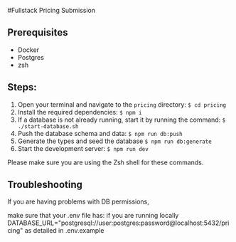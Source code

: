 #Fullstack Pricing Submission

## Prerequisites

- Docker
- Postgres
- zsh

## Steps:

1. Open your terminal and navigate to the `pricing` directory:
   `$ cd pricing`
2. Install the required dependencies:
   `$ npm i`
3. If a database is not already running, start it by running the command:
   `$ ./start-database.sh`
4. Push the database schema and data:
   `$ npm run db:push`
5. Generate the types and seed the database
   `$ npm run db:generate`
6. Start the development server:
   `$ npm run dev`

Please make sure you are using the Zsh shell for these commands.

## Troubleshooting

If you are having problems with DB permissions,

make sure that your .env file has:
if you are running locally
DATABASE_URL="postgresql://user:postgres:password@localhost:5432/pricing"
as detailed in .env.example
